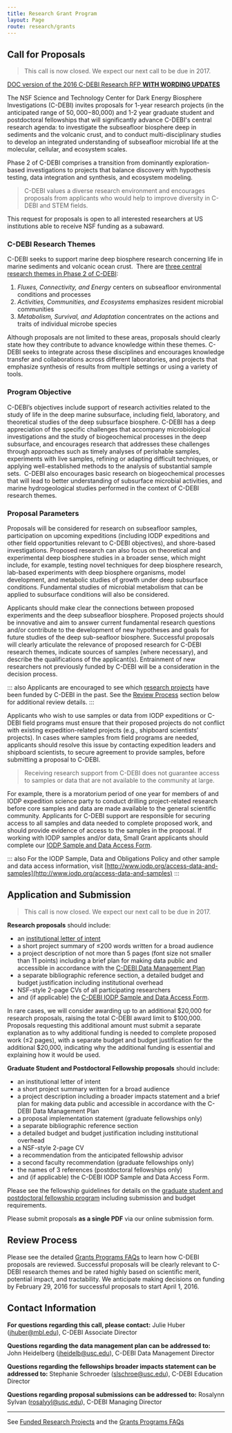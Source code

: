 ```yaml
---
title: Research Grant Program
layout: Page
route: research/grants
---
```


## Call for Proposals

>This call is now closed. We expect our next call to be due in 2017.

[DOC version of the 2016 C-DEBI Research RFP **WITH WORDING UPDATES**](http://www.darkenergybiosphere.org/wp-content/uploads/docs/C-DEBIResearchRFP_2016b.docx)

The NSF Science and Technology Center for Dark Energy Biosphere Investigations (C-DEBI) invites proposals for 1-year research projects (in the anticipated range of $50,000-$80,000) and 1-2 year graduate student and postdoctoral fellowships that will significantly advance C-DEBI's central research agenda: to investigate the subseafloor biosphere deep in sediments and the volcanic crust, and to conduct multi-disciplinary studies to develop an integrated understanding of subseafloor microbial life at the molecular, cellular, and ecosystem scales.

Phase 2 of C-DEBI comprises a transition from dominantly exploration-based investigations to projects that balance discovery with hypothesis testing, data integration and synthesis, and ecosystem modeling.

>C-DEBI values a diverse research environment and encourages proposals from applicants who would help to improve diversity in C-DEBI and STEM fields.

This request for proposals is open to all interested researchers at US institutions able to receive NSF funding as a subaward.

### C-DEBI Research Themes

C-DEBI seeks to support marine deep biosphere research concerning life in marine sediments and volcanic ocean crust.  There are [three central research themes in Phase 2 of C-DEBI](research-themes.md):

1.  _Fluxes, Connectivity, and Energy_ centers on subseafloor environmental conditions and processes
2.  _Activities, Communities, and Ecosystems_ emphasizes resident microbial communities
3.  _Metabolism, Survival, and Adaptation_ concentrates on the actions and traits of individual microbe species

Although proposals are not limited to these areas, proposals should clearly state how they contribute to advance knowledge within these themes. C-DEBI seeks to integrate across these disciplines and encourages knowledge transfer and collaborations across different laboratories, and projects that emphasize synthesis of results from multiple settings or using a variety of tools.

### Program Objective

C-DEBI’s objectives include support of research activities related to the study of life in the deep marine subsurface, including field, laboratory, and theoretical studies of the deep subsurface biosphere. C-DEBI has a deep appreciation of the specific challenges that accompany microbiological investigations and the study of biogeochemical processes in the deep subsurface, and encourages research that addresses these challenges through approaches such as timely analyses of perishable samples, experiments with live samples, refining or adapting difficult techniques, or applying well-established methods to the analysis of substantial sample sets.  C-DEBI also encourages basic research on biogeochemical processes that will lead to better understanding of subsurface microbial activities, and marine hydrogeological studies performed in the context of C-DEBI research themes.

### Proposal Parameters

Proposals will be considered for research on subseafloor samples, participation on upcoming expeditions (including IODP expeditions and other field opportunities relevant to C-DEBI objectives), and shore-based investigations. Proposed research can also focus on theoretical and experimental deep biosphere studies in a broader sense, which might include, for example, testing novel techniques for deep biosphere research, lab-based experiments with deep biosphere organisms, model development, and metabolic studies of growth under deep subsurface conditions. Fundamental studies of microbial metabolism that can be applied to subsurface conditions will also be considered.

Applicants should make clear the connections between proposed experiments and the deep subseafloor biosphere. Proposed projects should be innovative and aim to answer current fundamental research questions and/or contribute to the development of new hypotheses and goals for future studies of the deep sub-seafloor biosphere. Successful proposals will clearly articulate the relevance of proposed research for C-DEBI research themes, indicate sources of samples (where necessary), and describe the qualifications of the applicant(s). Entrainment of new researchers not previously funded by C-DEBI will be a consideration in the decision process.

::: also
Applicants are encouraged to see which [research projects](http://www.darkenergybiosphere.org/research-activities/funded-projects/) have been funded by C-DEBI in the past. See the [Review Process](#review-process) section below for additional review details.
:::

Applicants who wish to use samples or data from IODP expeditions or C-DEBI field programs must ensure that their proposed projects do not conflict with existing expedition-related projects (e.g., shipboard scientists’ projects). In cases where samples from field programs are needed, applicants should resolve this issue by contacting expedition leaders and shipboard scientists, to secure agreement to provide samples, before submitting a proposal to C-DEBI.

>Receiving research support from C-DEBI does not guarantee access to samples or data that are not available to the community at large.

For example, there is a moratorium period of one year for members of and IODP expedition science party to conduct drilling project-related research before core samples and data are made available to the general scientific community. Applicants for C-DEBI support are responsible for securing access to all samples and data needed to complete proposed work, and should provide evidence of access to the samples in the proposal. If working with IODP samples and/or data, Small Grant applicants should complete our [IODP Sample and Data Access Form](http://www.darkenergybiosphere.org/wp-content/uploads/docs/C-DEBI_IODP%20Sample%20and%20Data%20Access%20Form.docx).

::: also
For the IODP Sample, Data and Obligations Policy and other sample and data access information, visit [http://www.iodp.org/access-data-and-samples](http://www.iodp.org/access-data-and-samples)
:::

## Application and Submission

>This call is now closed. We expect our next call to be due in 2017.

__Research proposals__ should include:

* an [institutional letter of intent](grant-programs-faq.md#what-is-the-source-of-c-debi-funding-am-i-eligible)
* a short project summary of ≤200 words written for a broad audience
* a project description of not more than 5 pages (font size not smaller than 11 points) including a brief plan for making data public and accessible in accordance with the [C-DEBI Data Management Plan](http://www.darkenergybiosphere.org/wp-content/uploads/docs/C-DEBIDataManagementPlan_2015.pdf)
* a <span class="texthighlight">separate</span> bibliographic reference section, a detailed budget and budget justification including institutional overhead
* NSF-style 2-page CVs of all participating researchers
* and (if applicable) the [C-DEBI IODP Sample and Data Access Form](http://www.darkenergybiosphere.org/wp-content/uploads/docs/C-DEBI_IODP%20Sample%20and%20Data%20Access%20Form.docx).

In rare cases, we will consider awarding up to an additional $20,000 for research proposals, raising the total C-DEBI award limit to $100,000\. Proposals requesting this additional amount must submit a separate explanation as to why additional funding is needed to complete proposed work (≤2 pages), with a separate budget and budget justification for the additional $20,000, indicating why the additional funding is essential and explaining how it would be used.

__Graduate Student and Postdoctoral Fellowship proposals__ should include:

* an institutional letter of intent
* a short project summary written for a broad audience
* a project description including a broader impacts statement and a brief plan for making data public and accessible in accordance with the C-DEBI Data Management Plan
* a proposal implementation statement (graduate fellowships only)
* a <span class="texthighlight">separate </span>bibliographic reference section
* a detailed budget and budget justification including institutional overhead
* a NSF-style 2-page CV
* a recommendation from the anticipated fellowship advisor
* a second faculty recommendation (graduate fellowships only)
* the names of 3 references (postdoctoral fellowships only)
* and (if applicable) the C-DEBI IODP Sample and Data Access Form.

Please see the fellowship guidelines for details on the [graduate student and postdoctoral fellowship program](research-fellowships.md) including submission and budget requirements.

Please submit proposals __as a single PDF__ via our online submission form.

## Review Process

Please see the detailed [Grants Programs FAQs](grant-programs-faq.md) to learn how C-DEBI proposals are reviewed. Successful proposals will be clearly relevant to C-DEBI research themes and be rated highly based on scientific merit, potential impact, and tractability. We anticipate making decisions on funding by February 29, 2016 for successful proposals to start April 1, 2016.

## Contact Information

**For questions regarding this call, please contact:** Julie Huber ([jhuber@mbl.edu](mailto:jhuber@mbl.edu)), C-DEBI Associate Director

**Questions regarding the data management plan can be addressed to:** John Heidelberg ([jheidelb@usc.edu](mailto:jheidelb@usc.edu)), C-DEBI Data Management Director

**Questions regarding the fellowships broader impacts statement can be addressed to:** Stephanie Schroeder ([slschroe@usc.edu](mailto:slschroe@usc.edu)), C-DEBI Education Director

**Questions regarding proposal submissions can be addressed to:** Rosalynn Sylvan ([rosalyyl@usc.edu](mailto:rosalyyl@usc.edu)), C-DEBI Managing Director

---
See [Funded Research Projects](http://www.darkenergybiosphere.org/research-activities/funded-projects/) and the [Grants Programs FAQs](grant-programs-faq.md)
